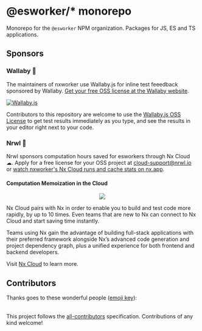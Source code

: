# @esworker/\* monorepo

Monorepo for the `@esworker` NPM organization. Packages for JS, ES and TS applications.

## Sponsors

### Wallaby 🦘

The maintainers of nxworker use Wallaby.js for inline test feeedback sponsored by Wallaby.
[Get your free OSS license at the Wallaby website](https://wallabyjs.com/oss/).

[![Wallaby.js](https://img.shields.io/badge/wallaby.js-powered-blue.svg?style=for-the-badge&logo=github)](https://wallabyjs.com/oss/)

Contributors to this repository are welcome to use the [Wallaby.js OSS License](https://wallabyjs.com/oss/) to get test
results immediately as you type, and see the results in your editor right next to your code.

### Nrwl 🌊

Nrwl sponsors computation hours saved for esworkers through Nx Cloud ☁. Apply for a free license for your OSS
project at cloud-support@nrwl.io or
[watch nxworker's Nx Cloud runs and cache stats on nx.app](https://nx.app/orgs/5e8d01f710d04300054a941c/workspaces/5ff24782660b8f0e348d557a/report).

#### Computation Memoization in the Cloud

<p align="center"><img src="https://raw.githubusercontent.com/nrwl/nx/master/images/nx-cloud-card.png"></p>

Nx Cloud pairs with Nx in order to enable you to build and test code more rapidly, by up to 10 times. Even teams that
are new to Nx can connect to Nx Cloud and start saving time instantly.

Teams using Nx gain the advantage of building full-stack applications with their preferred framework alongside Nx’s
advanced code generation and project dependency graph, plus a unified experience for both frontend and backend
developers.

Visit [Nx Cloud](https://nx.app/) to learn more.

## Contributors

Thanks goes to these wonderful people ([emoji key](https://allcontributors.org/docs/en/emoji-key)):

<!-- ALL-CONTRIBUTORS-LIST:START - Do not remove or modify this section -->
<!-- prettier-ignore-start -->
<!-- markdownlint-disable -->
<table>
  <tr>
  </tr>
</table>

<!-- markdownlint-restore -->
<!-- prettier-ignore-end -->

<!-- ALL-CONTRIBUTORS-LIST:END -->

This project follows the [all-contributors](https://github.com/all-contributors/all-contributors) specification.
Contributions of any kind welcome!
